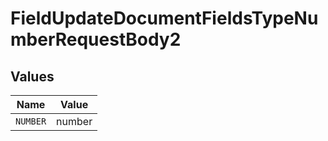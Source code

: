 # FieldUpdateDocumentFieldsTypeNumberRequestBody2


## Values

| Name     | Value    |
| -------- | -------- |
| `NUMBER` | number   |